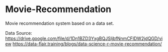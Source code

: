 # Movie-Recommendation
Movie recommendation system based on a data set.


Data Source: https://drive.google.com/file/d/1Dn1BZD3YxgBQJSIjbfNnmCFlDW2jdQGD/view
             https://data-flair.training/blogs/data-science-r-movie-recommendation/

